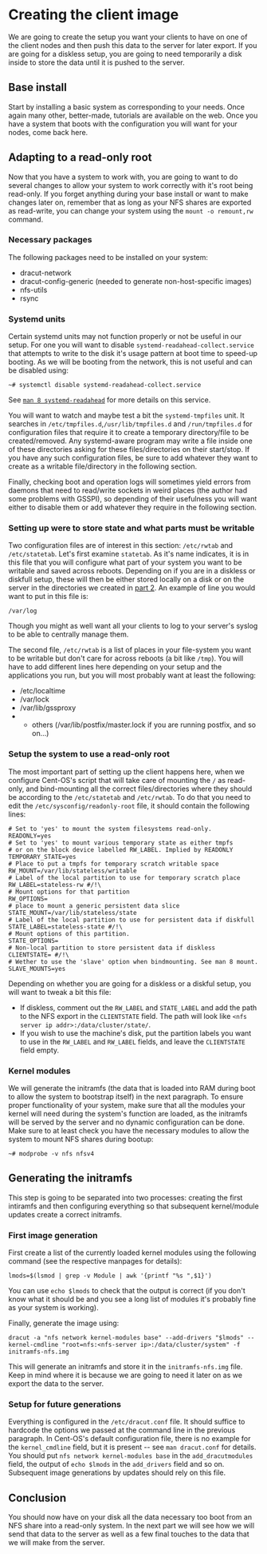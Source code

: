 # Creating the client image

We are going to create the setup you want your clients to have on one of the client nodes and then push this data to the server for later export. If you are going for a diskless setup, you are going to need temporarily a disk inside to store the data until it is pushed to the server.

## Base install
Start by installing a basic system as corresponding to your needs. Once again many other, better-made, tutorials are available on the web. Once you have a system that boots with the configuration you will want for your nodes, come back here.

## Adapting to a read-only root
Now that you have a system to work with, you are going to want to do several changes to allow your system to work correctly with it's root being read-only. If you forget anything during your base install or want to make changes later on, remember that as long as your NFS shares are exported as read-write, you can change your system using the `mount -o remount,rw` command.

### Necessary packages
The following packages need to be installed on your system:
  * dracut-network
  * dracut-config-generic (needed to generate non-host-specific images)
  * nfs-utils
  * rsync

### Systemd units
Certain systemd units may not function properly or not be useful in our setup. For one you will want to disable `systemd-readahead-collect.service` that attempts to write to the disk it's usage pattern at boot time to speed-up booting. As we will be booting from the network, this is not useful and can be disabled using:
```
~# systemctl disable systemd-readahead-collect.service
```
See [`man 8 systemd-readahead`](http://man7.org/linux/man-pages//man8/systemd-readahead-collect.service.8.html) for more details on this service.

You will want to watch and maybe test a bit the `systemd-tmpfiles` unit. It searches in `/etc/tmpfiles.d`,`/usr/lib/tmpfiles.d` and `/run/tmpfiles.d` for configuration files that require it to create a temporary directory/file to be created/removed. Any systemd-aware program may write a file inside one of these directories asking for these files/directories on their start/stop. If you have any such configuration files, be sure to add whatever they want to create as a writable file/directory in the following section.

Finally, checking boot and operation logs will sometimes yield errors from daemons that need to read/write sockets in weird places (the author had some problems with GSSPI), so depending of their usefulness you will want either to disable them or add whatever they require in the following section.

### Setting up were to store state and what parts must be writable
Two configuration files are of interest in this section: `/etc/rwtab` and `/etc/statetab`. Let's first examine `statetab`. As it's name indicates, it is in this file that you will configure what part of your system you want to be writable and saved across reboots. Depending on if you are in a diskless or diskfull setup, these will then be either stored locally on a disk or on the server in the directories we created in [part 2](docs/2.md). An example of line you would want to put in this file is:
```
/var/log
```
Though you might as well want all your clients to log to your server's syslog to be able to centrally manage them.

The second file, `/etc/rwtab` is a list of places in your file-system you want to be writable but don't care for across reboots (a bit like `/tmp`). You will have to add different lines here depending on your setup and the applications you run, but you will most probably want at least the following:
  * /etc/localtime
  * /var/lock
  * /var/lib/gssproxy
  * + others (/var/lib/postfix/master.lock if you are running postfix, and so on...)

### Setup the system to use a read-only root
The most important part of setting up the client happens here, when we configure Cent-OS's script that will take care of mounting the `/` as read-only, and bind-mounting all the correct files/directories where they should be according to the `/etc/statetab` and `/etc/rwtab`. To do that you need to edit the `/etc/sysconfig/readonly-root` file, it should contain the following lines:
```
# Set to 'yes' to mount the system filesystems read-only.
READONLY=yes
# Set to 'yes' to mount various temporary state as either tmpfs
# or on the block device labelled RW_LABEL. Implied by READONLY
TEMPORARY_STATE=yes
# Place to put a tmpfs for temporary scratch writable space
RW_MOUNT=/var/lib/stateless/writable
# Label of the local partition to use for temporary scratch place
RW_LABEL=stateless-rw #/!\
# Mount options for that partition
RW_OPTIONS=
# place to mount a generic persistent data slice
STATE_MOUNT=/var/lib/stateless/state
# Label of the local partition to use for persistent data if diskfull
STATE_LABEL=stateless-state #/!\
# Mount options of this partition.
STATE_OPTIONS=
# Non-local partition to store persistent data if diskless
CLIENTSTATE= #/!\
# Wether to use the 'slave' option when bindmounting. See man 8 mount.
SLAVE_MOUNTS=yes
```
Depending on whether you are going for a diskless or a diskful setup, you will want to tweak a bit this file:
  * If diskless, comment out the `RW_LABEL` and `STATE_LABEL` and add the path to the NFS export in the `CLIENTSTATE` field. The path will look like `<nfs server ip addr>:/data/cluster/state/`.
  * If you wish to use the machine's disk, put the partition labels you want to use in the `RW_LABEL` and `RW_LABEL` fields, and leave the `CLIENTSTATE` field empty.

### Kernel modules
We will generate the initramfs (the data that is loaded into RAM during boot to allow the system to bootstrap itself) in the next paragraph. To ensure proper functionality of your system, make sure that all the modules your kernel will need during the system's function are loaded, as the initramfs will be served by the server and no dynamic configuration can be done. Make sure to at least check you have the necessary modules to allow the system to mount NFS shares during bootup:
```
~# modprobe -v nfs nfsv4
```

## Generating the initramfs
This step is going to be separated into two processes: creating the first intiramfs and then configuring everything so that subsequent kernel/module updates create a correct initramfs. 

### First image generation
First create a list of the currently loaded kernel modules using the following command (see the respective manpages for details):
```
lmods=$(lsmod | grep -v Module | awk '{printf "%s ",$1}')
```
You can use `echo $lmods` to check that the output is correct (if you don't know what it should be and you see a long list of modules it's probably fine as your system is working).

Finally, generate the image using:
```
dracut -a "nfs network kernel-modules base" --add-drivers "$lmods" --kernel-cmdline "root=nfs:<nfs-server ip>:/data/cluster/system" -f initramfs-nfs.img
```
This will generate an initramfs and store it in the `initramfs-nfs.img` file. Keep in mind where it is because we are going to need it later on as we export the data to the server.

### Setup for future generations
Everything is configured in the `/etc/dracut.conf` file. It should suffice to hardcode the options we passed at the command line in the previous paragraph. In Cent-OS's default configuration file, there is no example for the `kernel_cmdline` field, but it is present -- see `man dracut.conf` for details. You should put `nfs network kernel-modules base` in the `add_dracutmodules` field, the output of `echo $lmods` in the `add_drivers` field and so on. Subsequent image generations by updates should rely on this file.

## Conclusion
You should now have on your disk all the data necessary too boot from an NFS share into a read-only system. In the next part we will see how we will send that data to the server as well as a few final touches to the data that we will make from the server.
